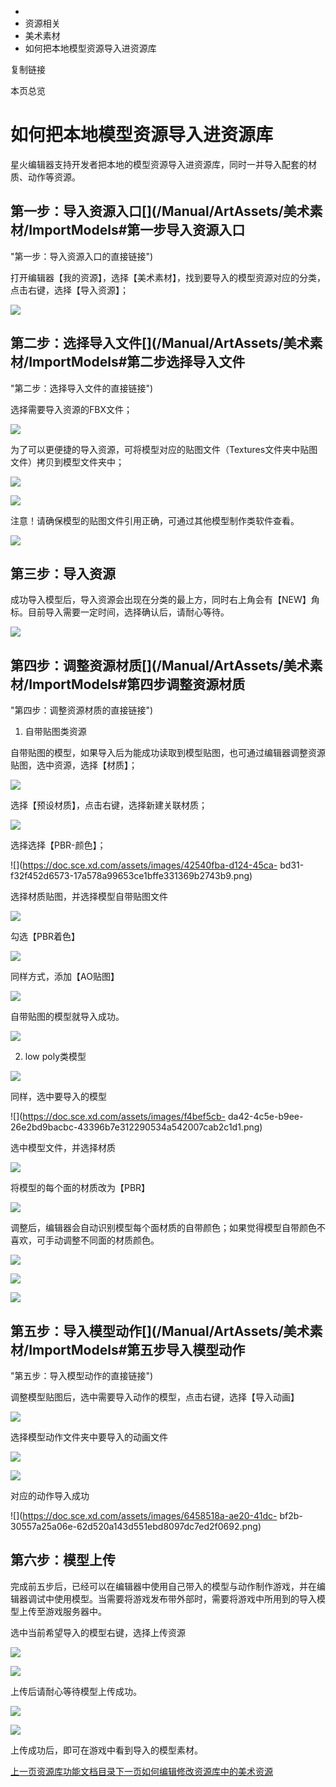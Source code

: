   * [](/)
  * 资源相关
  * 美术素材
  * 如何把本地模型资源导入进资源库

复制链接

本页总览

# 如何把本地模型资源导入进资源库

星火编辑器支持开发者把本地的模型资源导入进资源库，同时一并导入配套的材质、动作等资源。

## 第一步：导入资源入口[​](/Manual/ArtAssets/美术素材/ImportModels#第一步导入资源入口
"第一步：导入资源入口的直接链接")

打开编辑器【我的资源】，选择【美术素材】，找到要导入的模型资源对应的分类，点击右键，选择【导入资源】；

![](https://doc.sce.xd.com/assets/images/eed1b778-c586-4763-90bb-96bd1cdb85f9-444d1bd88ac22fef30e371546ccd64be.png)

## 第二步：选择导入文件[​](/Manual/ArtAssets/美术素材/ImportModels#第二步选择导入文件
"第二步：选择导入文件的直接链接")

选择需要导入资源的FBX文件；

![](https://doc.sce.xd.com/assets/images/69517dc0-0331-4095-ab25-7bf5029744a9-1ace23fed1cf2d4ffb731d9ec80af9ee.png)

为了可以更便捷的导入资源，可将模型对应的贴图文件（Textures文件夹中贴图文件）拷贝到模型文件夹中；

![](https://doc.sce.xd.com/assets/images/91133e30-ef85-4995-97f7-743142f51b08-6b9f1ecfec1abd5b62598ffe9cebd1e3.png)

![](https://doc.sce.xd.com/assets/images/0f6e609d-6cab-4127-8bde-57e49ea96bdb-398b45029fdffd0082d90cd0f99a8fe0.png)

注意！请确保模型的贴图文件引用正确，可通过其他模型制作类软件查看。

![](https://doc.sce.xd.com/assets/images/dbe43a73-f3ef-4cf2-8ed9-1bb50dc7e80f-6291ab84ee8f2dfd0d7b2063a850e677.png)

## 第三步：导入资源[​](/Manual/ArtAssets/美术素材/ImportModels#第三步导入资源 "第三步：导入资源的直接链接")

成功导入模型后，导入资源会出现在分类的最上方，同时右上角会有【NEW】角标。目前导入需要一定时间，选择确认后，请耐心等待。

![](https://doc.sce.xd.com/assets/images/67ebe84b-4cf5-441d-9986-567c198e0752-c735261dbc3fbdca1e99dbd231ce2304.png)

## 第四步：调整资源材质[​](/Manual/ArtAssets/美术素材/ImportModels#第四步调整资源材质
"第四步：调整资源材质的直接链接")

  1. 自带贴图类资源

自带贴图的模型，如果导入后为能成功读取到模型贴图，也可通过编辑器调整资源贴图，选中资源，选择【材质】；

![](https://doc.sce.xd.com/assets/images/5d6b5a1f-d791-4843-b222-ce8752527ed0-9fcc9824032be8b334322076caed1c22.png)

选择【预设材质】，点击右键，选择新建关联材质；

![](https://doc.sce.xd.com/assets/images/7c4676d5-f6b8-42c6-b6df-011648ebe64a-d5d2f5911ab95d04893e8a889c30e720.png)

选择选择【PBR-颜色】；

![](https://doc.sce.xd.com/assets/images/42540fba-d124-45ca-
bd31-f32f452d6573-17a578a99653ce1bffe331369b2743b9.png)

选择材质贴图，并选择模型自带贴图文件

![](https://doc.sce.xd.com/assets/images/706bc760-f6bd-418e-ac77-0d6fac37e6cd-21bd825ae51c9581d79b3a5c1a2c80ac.png)

勾选【PBR着色】

![](https://doc.sce.xd.com/assets/images/ee049011-62fb-4d3d-b95a-e5ab11fdbfc8-34be5304459e278a91b6e47d07d0d490.png)

同样方式，添加【AO贴图】

![](https://doc.sce.xd.com/assets/images/d21fbf88-ba9d-4f2b-957a-127c4bd4f948-1a035988cc565651c65268a8e32e9786.png)

自带贴图的模型就导入成功。

![](https://doc.sce.xd.com/assets/images/7396960f-6f0d-47d5-87d6-2dda3a0224c7-f9ba73c13446e1a46b3df27fe2b4aa0e.png)

  2. low poly类模型

![](https://doc.sce.xd.com/assets/images/24feef5d-4844-4c27-b8fb-596a1c0b43b8-3b6763827d6dff6ff45a6f8315ec4db4.png)

同样，选中要导入的模型

![](https://doc.sce.xd.com/assets/images/f4bef5cb-
da42-4c5e-b9ee-26e2bd9bacbc-43396b7e312290534a542007cab2c1d1.png)

选中模型文件，并选择材质

![](https://doc.sce.xd.com/assets/images/210c3a99-6b7f-4e4e-b3bf-9e8124f32d52-2da1945a629a2a8ba2edb6f3e97892b9.png)

将模型的每个面的材质改为【PBR】

![](https://doc.sce.xd.com/assets/images/73e82bf0-493a-4607-af5d-889ee2aed826-c636f30de07f3c0cb3ffd802746a3348.png)

调整后，编辑器会自动识别模型每个面材质的自带颜色；如果觉得模型自带颜色不喜欢，可手动调整不同面的材质颜色。

![](https://doc.sce.xd.com/assets/images/52b21b16-ae36-4161-92d5-4deeaee67806-a25c05ab59249ee360bf1948a445cf40.png)

![](https://doc.sce.xd.com/assets/images/5e018d4d-3f5d-4628-ab11-c5e1427fbd7d-02f6665116fcac855b4ce7d407334622.png)

![](https://doc.sce.xd.com/assets/images/70a4cec3-f9bf-4528-8e21-b74f2710b124-ca582a5679ea378250528c3271ca6a98.png)

## 第五步：导入模型动作[​](/Manual/ArtAssets/美术素材/ImportModels#第五步导入模型动作
"第五步：导入模型动作的直接链接")

调整模型贴图后，选中需要导入动作的模型，点击右键，选择【导入动画】

![](https://doc.sce.xd.com/assets/images/4047f3fd-f94f-4f30-8ad9-09d6edd70998-fca2e21af65d018dd41b0ffa429ee327.png)

选择模型动作文件夹中要导入的动画文件

![](https://doc.sce.xd.com/assets/images/7aaa384a-b5be-4d72-b5a7-99845036e3ea-5b03fa0274588063248d25e219ce34b0.png)

![](https://doc.sce.xd.com/assets/images/c7eab03b-d9a7-41b8-b036-80fa2d85f33b-30e4da71c2b5363c492ab4238fa676a7.png)

对应的动作导入成功

![](https://doc.sce.xd.com/assets/images/6458518a-ae20-41dc-
bf2b-30557a25a06e-62d520a143d551ebd8097dc7ed2f0692.png)

## 第六步：模型上传[​](/Manual/ArtAssets/美术素材/ImportModels#第六步模型上传 "第六步：模型上传的直接链接")

完成前五步后，已经可以在编辑器中使用自己带入的模型与动作制作游戏，并在编辑器调试中使用模型。当需要将游戏发布带外部时，需要将游戏中所用到的导入模型上传至游戏服务器中。

选中当前希望导入的模型右键，选择上传资源

![](https://doc.sce.xd.com/assets/images/0221102164935-67b881f45a33d7a97e98c2fe47d97dec.png)

![](https://doc.sce.xd.com/assets/images/20221102165117-2700b9cde391ce2c8228cfe117fd387c.png)

上传后请耐心等待模型上传成功。

![](https://doc.sce.xd.com/assets/images/20221102165150-481df487ff920ee7719281b50b28dcde.png)

![](https://doc.sce.xd.com/assets/images/20221102165220-af9048630991de983e56e5b822faa94c.png)

上传成功后，即可在游戏中看到导入的模型素材。

[上一页资源库功能文档目录](/Manual/ArtAssets/AssetsInfo)[下一页如何编辑修改资源库中的美术资源](/Manual/ArtAssets/美术素材/EditModels)


